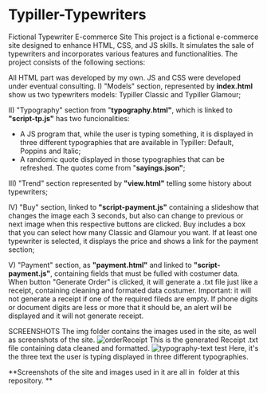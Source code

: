 # Typiller-Typewriters

Fictional Typewriter E-commerce Site
This project is a fictional e-commerce site designed to enhance HTML, CSS, and JS skills. It simulates the sale of typewriters and incorporates various features and functionalities. The project consists of the following sections:


All HTML part was developed by my own. JS and CSS were developed under eventual consulting.
I) "Models" section, represented by **index.html** show us two typewriters models: Typiller Classic and Typiller Glamour;

II) "Typography" section from "**typography.html"**, which is linked to **"script-tp.js"** has two funcionalities:
- A JS program that, while the user is typing something, it is displayed in three different typographies that are available in Typiller: Default, Poppins and Italic;
- A randomic quote displayed in those typographies that can be refreshed. The quotes come from "**sayings.json"**;

III) "Trend" section represented by **"view.html"** telling some history about typewriters;

IV) "Buy" section, linked to **"script-payment.js"** containing a slideshow that changes the image each 3 seconds, but also can change to previous or next image when this respective buttons are clicked.
Buy includes a box that you can select how many Classic and Glamour you want. If at least one typewriter is selected, it displays the price and shows a link for the payment section;

V) "Payment" section, as **"payment.html"** and linked to **"script-payment.js"**, containing fields that must be fulled with costumer data. When button "Generate Order" is clicked, 
it will generate a .txt file just like a receipt, containing cleaning and formated data costumer. Important: it will not generate a receipt if one of the required fileds are empty. If phone digits or document digits are less or more that it should be, an alert will be displayed and it will not generate receipt.


SCREENSHOTS
The img folder contains the images used in the site, as well as screenshots of the site.
![orderReceipt](https://github.com/leonardopiller/Typiller-Typewriters/assets/121625024/22d9ef84-fd02-46ea-93c2-b12b069343c5)
This is the generated Receipt .txt file containing data cleaned and formatted.
![typography-text test](https://github.com/leonardopiller/Typiller-Typewriters/assets/121625024/ab7ac16d-b84d-4cd5-8b98-f3c9967a9365)
Here, it's the three text the user is typing displayed in three different typographies.

**Screenshots of the site and images used in it are all in <img> folder at this repository.
**
